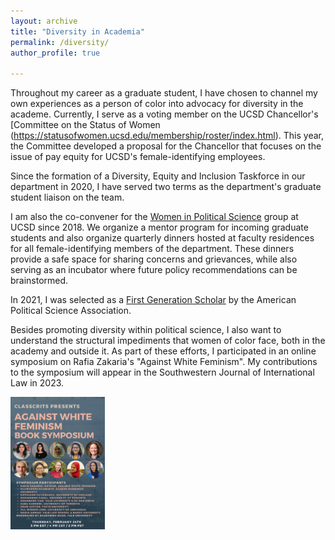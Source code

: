 ```yaml
---
layout: archive
title: "Diversity in Academia"
permalink: /diversity/
author_profile: true

---
```


Throughout my career as a graduate student, I have chosen to channel my own experiences as a person of color into advocacy for diversity in the academe. Currently, I serve as a voting member on the UCSD Chancellor's [Committee on the Status of Women (https://statusofwomen.ucsd.edu/membership/roster/index.html). This year, the Committee developed a proposal for the Chancellor that focuses on the issue of pay equity for UCSD's female-identifying employees.

Since the formation of a Diversity, Equity and Inclusion Taskforce in our department in 2020, I have served two terms as the department's graduate student liaison on the team. 

I am also the co-convener for the [Women in Political Science](https://polisci.ucsd.edu/grad/current-students/wips.html) group at UCSD since 2018. We organize a mentor program for incoming graduate students and also organize quarterly dinners hosted at faculty residences for all female-identifying members of the department. These dinners provide a safe space for sharing concerns and grievances, while also serving as an incubator where future policy recommendations can be brainstormed. 

In 2021, I was selected as a [First Generation Scholar](https://politicalsciencenow.com/meet-syeda-shahbano-ijaz-2021-first-generation-scholar-in-the-profession/) by the American Political Science Association. 

Besides promoting diversity within political science, I also want to understand the structural impediments that women of color face, both in the academy and outside it. As part of these efforts, I participated in an online symposium on Rafia Zakaria's "Against White Feminism". My contributions to the symposium will appear in the Southwestern Journal of International Law in 2023. 

<img src="https://github.com/ssijaz/ssijaz.github.io/blob/8338fe9e1136f1a6f4490f89b4d276f6ad228f50/images/classcrits2.png" width=30% height=30%>

